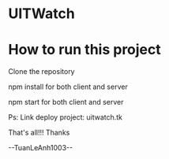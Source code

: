 # UITWatch
# How to run this project

Clone the repository

npm install for both client and server

npm start for both client and server

Ps: Link deploy project: uitwatch.tk

That's all!!! Thanks

--TuanLeAnh1003--
